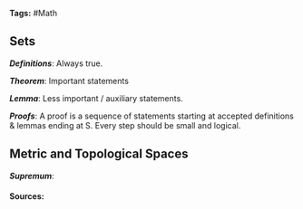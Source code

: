 **Tags:** #Math 

## Sets

***Definitions***: Always true.

***Theorem***: Important statements
  
***Lemma***: Less important / auxiliary statements.

***Proofs***: A proof is a sequence of statements starting at accepted definitions & lemmas ending at S. Every step should be small and logical.

## Metric and Topological Spaces

***Supremum***: 

#### Sources: